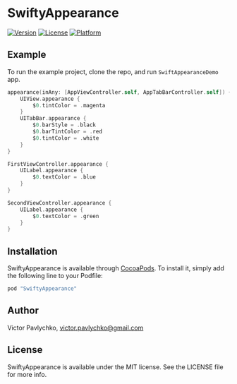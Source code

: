 # SwiftyAppearance

[![Version](https://img.shields.io/cocoapods/v/SwiftyAppearance.svg?style=flat)](http://cocoapods.org/pods/SwiftyAppearance)
[![License](https://img.shields.io/cocoapods/l/SwiftyAppearance.svg?style=flat)](http://cocoapods.org/pods/SwiftyAppearance)
[![Platform](https://img.shields.io/cocoapods/p/SwiftyAppearance.svg?style=flat)](http://cocoapods.org/pods/SwiftyAppearance)

## Example

To run the example project, clone the repo, and run `SwiftAppearanceDemo` app.

```swift
appearance(inAny: [AppViewController.self, AppTabBarController.self]) {
    UIView.appearance {
        $0.tintColor = .magenta
    }
    UITabBar.appearance {
        $0.barStyle = .black
        $0.barTintColor = .red
        $0.tintColor = .white
    }
}

FirstViewController.appearance {
    UILabel.appearance {
        $0.textColor = .blue
    }
}

SecondViewController.appearance {
    UILabel.appearance {
        $0.textColor = .green
    }
}
```

## Installation

SwiftyAppearance is available through [CocoaPods](http://cocoapods.org). To install
it, simply add the following line to your Podfile:

```ruby
pod "SwiftyAppearance"
```

## Author

Victor Pavlychko, victor.pavlychko@gmail.com

## License

SwiftyAppearance is available under the MIT license. See the LICENSE file for more info.
